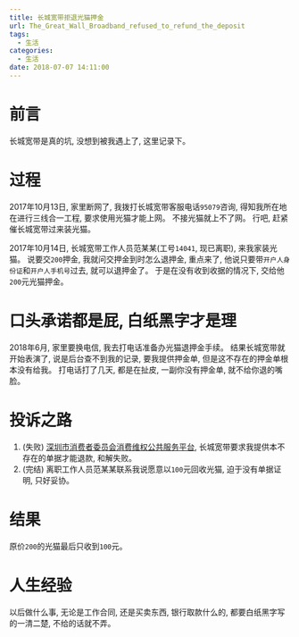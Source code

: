 ```yaml
---
title: 长城宽带拒退光猫押金
url: The_Great_Wall_Broadband_refused_to_refund_the_deposit
tags:
  - 生活
categories:
  - 生活
date: 2018-07-07 14:11:00
---
```


# 前言
长城宽带是真的坑, 没想到被我遇上了, 这里记录下。

<!-- more -->

# 过程

2017年10月13日, 家里断网了, 我拨打长城宽带客服电话`95079`咨询, 得知我所在地在进行三线合一工程, 要求使用光猫才能上网。
不接光猫就上不了网。
行吧, 赶紧催长城宽带过来装光猫。

2017年10月14日, 长城宽带工作人员范某某<!-- 范杰彬 -->(工号`14041`, 现已离职), 来我家装光猫。
说要交`200`押金, 我就问交押金到时怎么退押金, 重点来了, 他说只要带`开户人身份证`和`开户人手机号`过去, 就可以退押金了。
于是在没有收到收据的情况下, 交给他`200`元光猫押金。

# 口头承诺都是屁, 白纸黑字才是理

2018年6月, 家里要换电信, 我去打电话准备办光猫退押金手续。
结果长城宽带就开始表演了, 说是后台查不到我的记录, 要我提供押金单, 但是这不存在的押金单根本没有给我。
打电话打了几天, 都是在扯皮, 一副你没有押金单, 就不给你退的嘴脸。

# 投诉之路

1. (失败) [深圳市消费者委员会消费维权公共服务平台](http://web.sicq.org/), 长城宽带要求我提供本不存在的单据才能退款, 和解失败。
2. (完结) 离职工作人员范某某联系我说愿意以`100`元回收光猫, 迫于没有单据证明, 只好妥协。

# 结果
原价`200`的光猫最后只收到`100`元。

# 人生经验
以后做什么事, 无论是工作合同, 还是买卖东西, 银行取款什么的, 都要白纸黑字写的一清二楚, 不给的话就不弄。